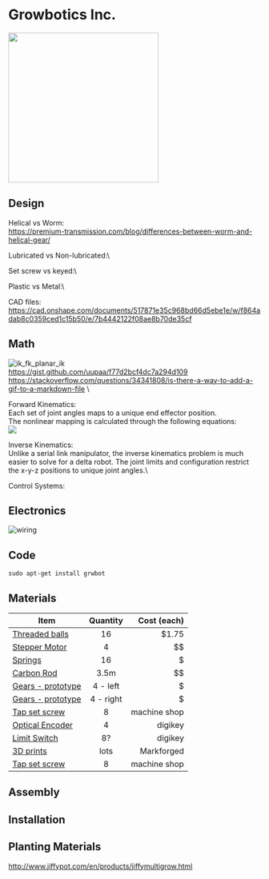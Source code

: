 # Growbotics Inc.
<img src="https://user-images.githubusercontent.com/83112082/158495623-3ea8e271-a757-4633-aa96-0498f6b3723a.png" width="300" height="300">

## Design
Helical vs Worm:\
https://premium-transmission.com/blog/differences-between-worm-and-helical-gear/

Lubricated vs Non-lubricated:\

Set screw vs keyed:\

Plastic vs Metal:\

CAD files:\
https://cad.onshape.com/documents/517871e35c968bd66d5ebe1e/w/f864adab8c0359ced1c15b50/e/7b4442122f08ae8b70de35cf

## Math
![ik_fk_planar_ik](https://user-images.githubusercontent.com/83112082/158498262-d42ebefd-7650-441f-95d4-f40f9f91df03.gif)\
https://gist.github.com/uupaa/f77d2bcf4dc7a294d109 \
https://stackoverflow.com/questions/34341808/is-there-a-way-to-add-a-gif-to-a-markdown-file \

Forward Kinematics:\
Each set of joint angles maps to a unique end effector position.\
The nonlinear mapping is calculated through the following equations:\
<img src="https://render.githubusercontent.com/render/math?math=e^{i \pi} = -1">

Inverse Kinematics:\
Unlike a serial link manipulator, the inverse kinematics problem is much easier to solve for a delta robot. The joint limits and configuration restrict the x-y-z positions to unique joint angles.\ 

Control Systems:

## Electronics
![wiring](https://user-images.githubusercontent.com/83112082/158497874-c0ef5861-e687-4c1e-a27b-e2a09aff9d5e.jpg)

## Code
```
sudo apt-get install grwbot
```


## Materials
| Item                | Quantity       | Cost (each)          |
| ------------------- |     :---:      |          ---:        |
| [Threaded balls](https://www.mcmaster.com/balls/threaded-hole-ball-knobs-6/)      | 16     | $1.75    | 
| [Stepper Motor](https://www.digikey.com/en/products/detail/sanyo-denki-sanmotion-products/SH1603-5240/13533529?s=N4IgjCBcpgDAHLKoDGUBmBDANgZwKYA0IA9lANrjwDsALBALrEAOALlCAMqsBOAlgDsA5iAC%2BxAExTayEGkhY8RUhRC1YSJiDYcAIiQCuAI2z4xxALQTZ83geVlIlAKwgG4kBYBsNqHYeqAMxuoh7WTiC4rPjMzPg8IUA)     | 4       | $$     |
| [Springs](https://www.mcmaster.com/springs/spring-type~extension/system-of-measurement~metric/)    | 16       | $      |
| [Carbon Rod]()     | 3.5m       | $$      |      |
| [Gears - prototype](https://www.mcmaster.com/3598N276/)    | 4 - left       | $      |
| [Gears - prototype](https://www.mcmaster.com/3598N299/)    | 4 - right      | $      |
| [Tap set screw]()     | 8       | machine shop      |
| [Optical Encoder]()     | 4       | digikey      |
| [Limit Switch]()     | 8?       | digikey      |
| [3D prints]()     | lots       | Markforged      |
| [Tap set screw]()     | 8       | machine shop      |

## Assembly

## Installation

## Planting Materials
http://www.jiffypot.com/en/products/jiffymultigrow.html

